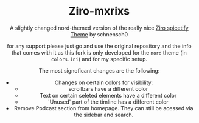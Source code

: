<div align=center><h1>Ziro-mxrixs</h1>

A slightly changed nord-themed version of the really nice [Ziro spicetify Theme](https://github.com/schnensch0/ziro) by schnensch0

for any support please just go and use the original repository and the info that comes with it as this fork is only developed for the `nord` theme (in `colors.ini`) and for my specific setup.

The most signoficant changes are the following:
- Changes on certain colors for visibility:
  - scrollbars have a different color
  - Text on certain seleted elements have a different color
  - 'Unused' part of the timline has a different color
- Remove Podcast section from homepage. They can still be acessed via the sidebar and search. 